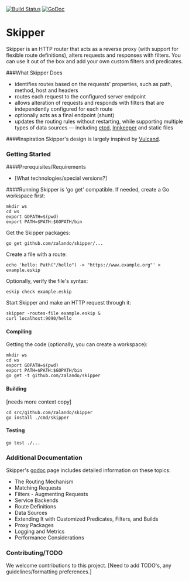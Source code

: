 [![Build Status](https://travis-ci.org/zalando/skipper.svg)](https://travis-ci.org/zalando/skipper)
[![GoDoc](https://godoc.org/github.com/zalando/skipper/proxy?status.svg)](https://godoc.org/github.com/zalando/skipper/proxy)

# Skipper

Skipper is an HTTP router that acts as a reverse proxy (with support for flexible route definitions), alters
requests and responses with filters. You can use it out of the box and add your own custom filters and predicates.

###What Skipper Does
- identifies routes based on the requests' properties, such as path, method, host and headers
- routes each request to the configured server endpoint
- allows alteration of requests and responds with filters that are independently configured for each route
- optionally acts as a final endpoint (shunt)
- updates the routing rules without restarting, while supporting multiple types of data sources — including [etcd](https://github.com/coreos/etcd), [Innkeeper](https://github.com/zalando/innkeeper) and static files

####Inspiration
Skipper's design is largely inspired by [Vulcand](https://github.com/vulcand/vulcand). 

### Getting Started
####Prerequisites/Requirements
- [What technologies/special versions?]

####Running
Skipper is 'go get' compatible. If needed, create a Go workspace first:

    mkdir ws
    cd ws
    export GOPATH=$(pwd)
    export PATH=$PATH:$GOPATH/bin

Get the Skipper packages:

    go get github.com/zalando/skipper/...

Create a file with a route:

    echo 'hello: Path("/hello") -> "https://www.example.org"' > example.eskip

Optionally, verify the file's syntax:

    eskip check example.eskip

Start Skipper and make an HTTP request through it:

    skipper -routes-file example.eskip &
    curl localhost:9090/hello

#### Compiling

Getting the code (optionally, you can create a workspace):

    mkdir ws
    cd ws
    export GOPATH=$(pwd)
    export PATH=$PATH:$GOPATH/bin
    go get -t github.com/zalando/skipper

#### Building
[needs more context copy]

    cd src/github.com/zalando/skipper
    go install ./cmd/skipper

#### Testing

    go test ./...

### Additional Documentation
Skipper's [godoc](https://godoc.org/github.com/zalando/skipper) page includes detailed information on these topics:
- The Routing Mechanism
- Matching Requests
- Filters - Augmenting Requests
- Service Backends
- Route Definitions
- Data Sources
- Extending It with Customized Predicates, Filters, and Builds
- Proxy Packages
- Logging and Metrics
- Performance Considerations

### Contributing/TODO
We welcome contributions to this project. [Need to add TODO's, any guidelines/formatting preferences.]
